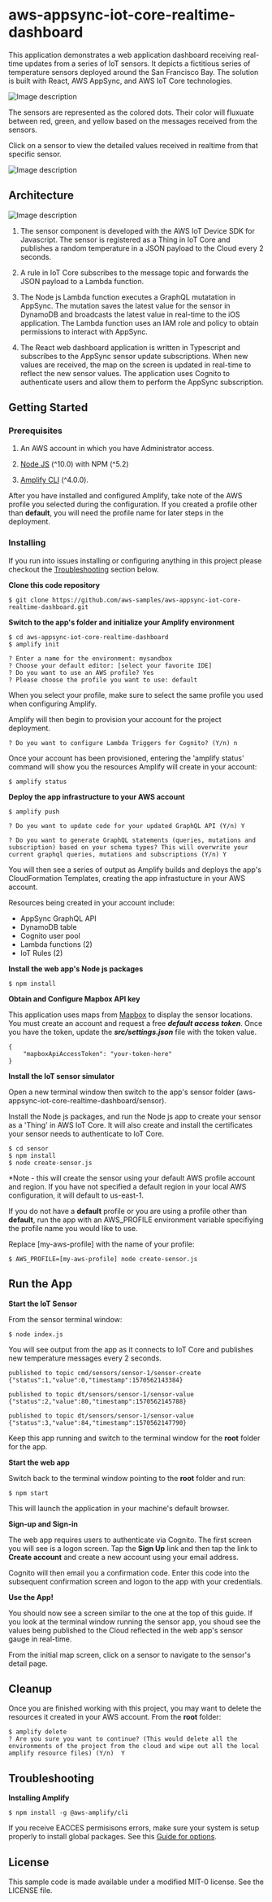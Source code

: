 # aws-appsync-iot-core-realtime-dashboard

This application demonstrates a web application dashboard receiving real-time updates from a series of IoT sensors.  It depicts a fictitious series of temperature sensors deployed around the San Francisco Bay. The solution is built with React, AWS AppSync, and AWS IoT Core technologies.

![Image description](images/map.jpg)

The sensors are represented as the colored dots.  Their color will fluxuate between red, green, and yellow based on the messages received from the sensors.

Click on a sensor to view the detailed values received in realtime from that specific sensor.

![Image description](images/sensor.jpg)

## Architecture

![Image description](images/architecture.jpg)

1. The sensor component is developed with the AWS IoT Device SDK for Javascript.  The sensor is registered as a Thing in IoT Core and publishes a random temperature in a JSON payload to the Cloud every 2 seconds.

2. A rule in IoT Core subscribes to the message topic and forwards the JSON payload to a Lambda function.

3. The Node js Lambda function executes a GraphQL mutatation in AppSync.  The mutation saves the latest value for the sensor in DynamoDB and broadcasts the latest value in real-time to the iOS application. The Lambda function uses an IAM role and policy to obtain permissions to interact with AppSync.

4. The React web dashboard application is written in Typescript and subscribes to the AppSync sensor update subscriptions.  When new  values are received, the map on the screen is updated in real-time to reflect the new sensor values. The application uses Cognito to authenticate users and allow them to perform the AppSync subscription. 

## Getting Started

### **Prerequisites**

1. An AWS account in which you have Administrator access.

2. [Node JS](https://nodejs.org/en/download/) (^10.0) with NPM (^5.2)

3. [Amplify CLI](https://aws-amplify.github.io/docs/) (^4.0.0).

After you have installed and configured Amplify, take note of the AWS profile you selected during the configuration.  If you created a profile other than **default**, you will need the profile name for later steps in the deployment.

### **Installing**

If you run into issues installing or configuring anything in this project please checkout the [Troubleshooting](#troubleshooting) section below.


**Clone this code repository**

```
$ git clone https://github.com/aws-samples/aws-appsync-iot-core-realtime-dashboard.git
```

**Switch to the app's folder and initialize your Amplify environment**

```
$ cd aws-appsync-iot-core-realtime-dashboard
$ amplify init

? Enter a name for the environment: mysandbox
? Choose your default editor: [select your favorite IDE]
? Do you want to use an AWS profile? Yes
? Please choose the profile you want to use: default
```

When you select your profile, make sure to select the same profile you used when configuring Amplify.

Amplify will then begin to provision your account for the project deployment.

```
? Do you want to configure Lambda Triggers for Cognito? (Y/n) n
```
Once your account has been provisioned, entering the 'amplify status' command will show you the resources Amplify will create in your account:

```
$ amplify status
```

**Deploy the app infrastructure to your AWS account**

```
$ amplify push

? Do you want to update code for your updated GraphQL API (Y/n) Y

? Do you want to generate GraphQL statements (queries, mutations and subscription) based on your schema types? This will overwrite your current graphql queries, mutations and subscriptions (Y/n) Y
```
You will then see a series of output as Amplify builds and deploys the app's CloudFormation Templates, creating the app infrastucture in your AWS account. 

Resources being created in your account include:

- AppSync GraphQL API
- DynamoDB table
- Cognito user pool
- Lambda functions (2)
- IoT Rules (2)

**Install the web app's Node js packages**

```
$ npm install
```

**Obtain and Configure Mapbox API key**

This application uses maps from [Mapbox](https://www.mapbox.com/) to display the sensor locations.  You must create an account and request a free ***default access token***.  Once you have the token, update the ***src/settings.json*** file with the token value.

```
{
    "mapboxApiAccessToken": "your-token-here"
}
```

**Install the IoT sensor simulator**

Open a new terminal window then switch to the app's sensor folder (aws-appsync-iot-core-realtime-dashboard/sensor). 

Install the Node js packages, and run the Node js app to create your sensor as a 'Thing' in AWS IoT Core.  It will also create and install the certificates your sensor needs to authenticate to IoT Core.

```
$ cd sensor
$ npm install
$ node create-sensor.js
```

*Note - this will create the sensor using your default AWS profile account and region.  If you have not specified a default region in your local AWS configuration, it will default to us-east-1.

If you do not have a **default** profile or you are using a profile other than **default**, run the app with an AWS_PROFILE environment variable specifiying the profile name you would like to use.

Replace [my-aws-profile] with the name of your profile:

```
$ AWS_PROFILE=[my-aws-profile] node create-sensor.js
```

## Run the App

**Start the IoT Sensor**

From the sensor terminal window:

```
$ node index.js
```
You will see output from the app as it connects to IoT Core and publishes new temperature messages every 2 seconds.

```
published to topic cmd/sensors/sensor-1/sensor-create {"status":1,"value":0,"timestamp":1570562143384}

published to topic dt/sensors/sensor-1/sensor-value {"status":2,"value":80,"timestamp":1570562145788}

published to topic dt/sensors/sensor-1/sensor-value {"status":3,"value":84,"timestamp":1570562147790}
```
Keep this app running and switch to the terminal window for the **root** folder for the app.

**Start the web app**

Switch back to the terminal window pointing to the **root** folder and run:

```
$ npm start
```
This will launch the application in your machine's default browser.

**Sign-up and Sign-in**

The web app requires users to authenticate via Cognito.  The first screen you will see is a logon screen.  Tap the **Sign Up** link and then tap the link to **Create account** and create a new account using your email address.

Cognito will then email you a confirmation code.  Enter this code into the subsequent confirmation screen and logon to the app with your credentials.

**Use the App!**

You should now see a screen similar to the one at the top of this guide.  If you look at the terminal window running the sensor app, you shoud see the values being published to the Cloud reflected in the web app's sensor gauge in real-time.

From the initial map screen, click on a sensor to navigate to the sensor's detail page.

## Cleanup

Once you are finished working with this project, you may want to delete the resources it created in your AWS account.  From the **root** folder:

```
$ amplify delete
? Are you sure you want to continue? (This would delete all the environments of the project from the cloud and wipe out all the local amplify resource files) (Y/n)  Y
```

## Troubleshooting

**Installing Amplify**
```
$ npm install -g @aws-amplify/cli
```

If you receive EACCES permisisons errors, make sure your system is setup properly to install global packages.  See this [Guide for options](https://docs.npmjs.com/resolving-eacces-permissions-errors-when-installing-packages-globally).

## License

This sample code is made available under a modified MIT-0 license. See the LICENSE file.
